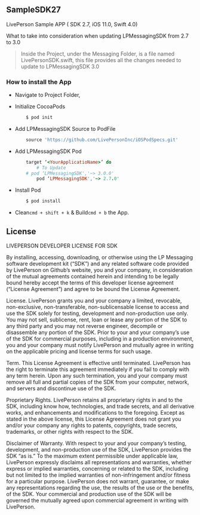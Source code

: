 ## SampleSDK27

LivePerson Sample APP ( SDK 2.7, iOS 11.0, Swift 4.0)

What to take into consideration when updating LPMessagingSDK from 2.7 to 3.0

> Inside the Project, under the Messaging Folder, is a file named LivePersonSDK.swift, this file provides all the changes needed to update to LPMessagingSDK 3.0

### How to install the App

* Navigate to Project Folder,
* Initialize CocoaPods

    ```sh
        $ pod init
    ```
    
* Add LPMessagingSDK Source to PodFile
	
	~~~ruby
		source 'https://github.com/LivePersonInc/iOSPodSpecs.git'
	~~~

* Add LPMessagingSDK Pod

	~~~ruby
        target ‘<YourApplicatioName>’ do
        	# To Update
		# pod ‘LPMessagingSDK','~> 3.0.0'
      		pod ‘LPMessagingSDK','~> 2.7.0'
  	~~~

* Install Pod

	~~~ruby
		$ pod install
	~~~
	
* Clean`cmd + shift + k` & Build`cmd + b` the App.

## License
LIVEPERSON DEVELOPER LICENSE FOR SDK

By installing, accessing, downloading, or otherwise using the LP Messaging software development kit (“SDK”) and any related software code provided by LivePerson on Github’s website, you and your company, in consideration of the mutual agreements contained herein and intending to be legally bound hereby accept the terms of this developer license agreement (“License Agreement”) and agree to be bound the License Agreement.

License.
LivePerson grants you and your company a limited, revocable, non-exclusive, non-transferable, non-sublicensable license to access and use the SDK solely for testing, development and non-production use only.  You may not sell, sublicense, rent, loan or lease any portion of the SDK to any third party and you may not reverse engineer, decompile or disassemble any portion of the SDK. Prior to your and your company’s use of the SDK for commercial purposes, including in a production environment, you and your company must notify LivePerson and mutually agree in writing on the applicable pricing and license terms for such usage.

Term.
This License Agreement is effective until terminated. LivePerson has the right to terminate this agreement immediately if you fail to comply with any term herein. Upon any such termination, you and your company must remove all full and partial copies of the SDK from your computer, network, and servers and discontinue use of the SDK.

Proprietary Rights.
LivePerson retains all proprietary rights in and to the SDK, including know how, technologies, and trade secrets, and all derivative works, and enhancements and modifications to the foregoing. Except as stated in the above license, this License Agreement does not grant you and/or your company any rights to patents, copyrights, trade secrets, trademarks, or other rights with respect to the SDK.

Disclaimer of Warranty.
With respect to your and your company’s testing, development, and non-production use of the SDK, LivePerson provides the SDK “as is.”  To the maximum extent permissible under applicable law, LivePerson expressly disclaims all representations and warranties, whether express or implied warranties, concerning or related to the SDK, including but not limited to the implied warranties of non-infringement and/or fitness for a particular purpose.  LivePerson does not warrant, guarantee, or make any representations regarding the use, the results of the use or the benefits, of the SDK. Your commercial and production use of the SDK will be governed the mutually agreed upon commercial agreement in writing with LivePerson.
